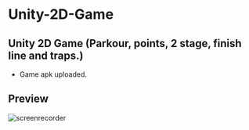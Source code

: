 # Unity-2D-Game
## Unity 2D Game (Parkour, points, 2 stage, finish line and traps.)
- Game apk uploaded.

## Preview
![screenrecorder](https://user-images.githubusercontent.com/40443383/190926047-acc4dad1-6595-411a-a68c-65bfb3f0dc6f.gif)

